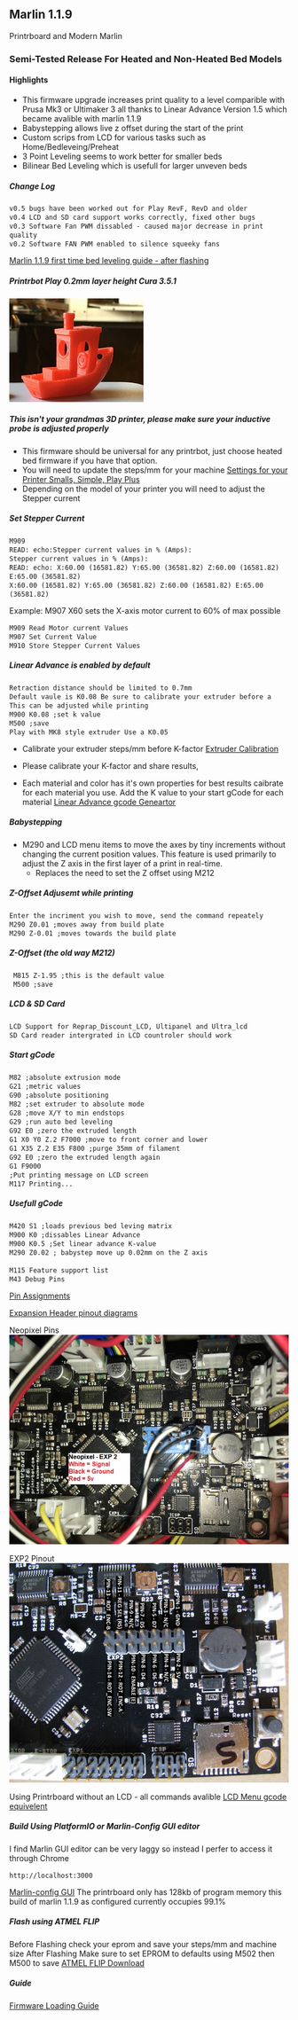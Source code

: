 ## Marlin 1.1.9
Printrboard and Modern Marlin

### Semi-Tested Release For Heated and Non-Heated Bed Models
#### Highlights


* This firmware upgrade increases print quality to a level comparible with Prusa Mk3 or Ultimaker 3 
   all thanks to Linear Advance Version 1.5 which became avalible with marlin 1.1.9
* Babystepping allows live z offset during the start of the print
* Custom scrips from LCD for various tasks such as Home/Bedleveing/Preheat
* 3 Point Leveling seems to work better for smaller beds
* Bilinear Bed Leveling which is usefull for larger unveven beds

##### Change Log
    v0.5 bugs have been worked out for Play RevF, RevD and older
    v0.4 LCD and SD card support works correctly, fixed other bugs
    v0.3 Software Fan PWM dissabled - caused major decrease in print quality
    v0.2 Software FAN PWM enabled to silence squeeky fans

[Marlin 1.1.9 first time bed leveling guide - after flashing](http://marlinfw.org/docs/features/auto_bed_leveling.html#first-time-bed-leveling)

##### Printrbot Play 0.2mm layer height Cura 3.5.1
![Benchy Play 0.2mm layer height](benchythumbnail.JPG)

    
##### This isn't your grandmas 3D printer, please make sure your inductive probe is adjusted properly
* This firmware should be universal for any printrbot, just choose heated bed firmware if you have that option.
* You will need to update the steps/mm for your machine 
[Settings for your Printer Smalls, Simple, Play Plus](https://docs.google.com/spreadsheets/d/1FntcZTm4M7FzUf9ej9DEmRYf1LaH76J8TU3VzK3Ox8g/pubhtml)
* Depending on the model of your printer you will need to adjust the Stepper current

##### Set Stepper Current
    M909
    READ: echo:Stepper current values in % (Amps):
    Stepper current values in % (Amps):
    READ: echo: X:60.00 (16581.82) Y:65.00 (36581.82) Z:60.00 (16581.82) E:65.00 (36581.82)
    X:60.00 (16581.82) Y:65.00 (36581.82) Z:60.00 (16581.82) E:65.00 (36581.82)

   Example: M907 X60 sets the X-axis motor current to 60% of max possible

    M909 Read Motor current Values
    M907 Set Current Value
    M910 Store Stepper Current Values

	
##### Linear Advance is enabled by default
    Retraction distance should be limited to 0.7mm
    Default vaule is K0.08 Be sure to calibrate your extruder before a
    This can be adjusted while printing
    M900 K0.08 ;set k value
    M500 ;save
    Play with MK8 style extruder Use a K0.05
 
   * Calibrate your extruder steps/mm before K-factor
    [Extruder Calibration](http://3daddict.com/3d-printer-extruder-calibration-steps/)
    
   * Please calibrate your K-factor and share results, 
   * Each material and color has it's own properties for best results caibrate for each material you use.
    Add the K value to your start gCode for each material
    [Linear Advance gcode Geneartor](http://marlinfw.org/tools/lin_advance/k-factor.html)

##### Babystepping
* M290 and LCD menu items to move the axes by tiny increments without changing the current position values. This feature is used primarily to adjust the Z axis in the first layer of a print in real-time.
    * Replaces the need to set the Z offset using M212

##### Z-Offset Adjusemt while printing

    Enter the incriment you wish to move, send the command repeately
    M290 Z0.01 ;moves away from build plate
    M290 Z-0.01 ;moves towards the build plate

##### Z-Offset (the old way M212)
     M815 Z-1.95 ;this is the default value
     M500 ;save
    
##### LCD & SD Card
    LCD Support for Reprap_Discount_LCD, Ultipanel and Ultra_lcd
    SD Card reader intergrated in LCD countroler should work


##### Start gCode

	M82 ;absolute extrusion mode
	G21 ;metric values
	G90 ;absolute positioning
	M82 ;set extruder to absolute mode
	G28 ;move X/Y to min endstops
	G29 ;run auto bed leveling
	G92 E0 ;zero the extruded length
	G1 X0 Y0 Z.2 F7000 ;move to front corner and lower 
	G1 X35 Z.2 E35 F800 ;purge 35mm of filament
	G92 E0 ;zero the extruded length again
	G1 F9000
	;Put printing message on LCD screen
	M117 Printing...

##### Usefull gCode
    M420 S1 ;loads previous bed leving matrix
    M900 K0 ;dissables Linear Advance
    M900 K0.5 ;Set linear advance K-value
    M290 Z0.02 ; babystep move up 0.02mm on the Z axis 
    
    M115 Feature support list
    M43 Debug Pins
    
   [Pin Assignments](https://labitat.dk/wiki/Panelolu_and_Printrboard_the_easy_way)

   [Expansion Header pinout diagrams](http://blog.think3dprint3d.com/2012/07/panelolu-with-printrboard.html)
  
  Neopixel Pins
![pins](neopixel_pinout.JPG)

EXP2 Pinout
![pins2](Printrboard-pinout-EXP2.jpg)

   Using Printrboard without an LCD - all commands avalible 
   [LCD Menu gcode equivelent](http://marlinfw.org/docs/features/lcd_menu.html)
   
   ##### Build Using PlatformIO or Marlin-Config GUI editor
   I find Marlin GUI editor can be very laggy so instead I perfer to access it through Chrome
   
    http://localhost:3000
   
   [Marlin-config GUI](https://github.com/akaJes/marlin-config)
   The printrboard only has 128kb of program memory this build of marlin 1.1.9 as configured currently occupies 99.1%
   
   ##### Flash using ATMEL FLIP
   Before Flashing check your eprom and save your steps/mm and machine size 
   After Flashing Make sure to set EPROM to defaults using M502 then M500 to save
   [ATMEL FLIP Download](https://www.microchip.com/developmenttools/ProductDetails/FLIP)
   
   ##### Guide
   [Firmware Loading Guide](https://reprap.org/wiki/Printrboard#Loading_Firmware_.28Windows.29)
